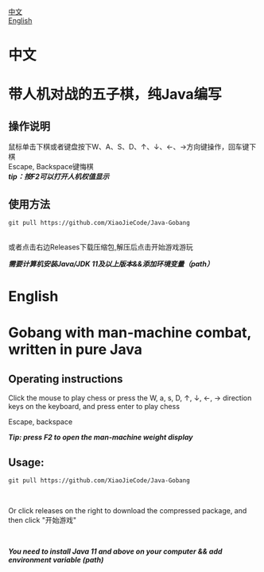 
[中文](#中文)<br>
[English](#english)
# 中文

# 带人机对战的五子棋，纯Java编写
## 操作说明
鼠标单击下棋或者键盘按下W、A、S、D、↑、↓、←、→方向键操作，回车键下棋<br>
Escape, Backspace键悔棋<br>
***tip：按F2可以打开人机权值显示***<br>
## 使用方法
    
    git pull https://github.com/XiaoJieCode/Java-Gobang
<br>
或者点击右边Releases下载压缩包,解压后点击开始游戏游玩
<br>

***需要计算机安装Java/JDK 11及以上版本&&添加环境变量（path）***

# English
# Gobang with man-machine combat, written in pure Java

## Operating instructions

Click the mouse to play chess or press the W, a, s, D, ↑, ↓, ←, → direction keys on the keyboard, and press enter to play chess<br>

Escape, backspace<br>

***Tip: press F2 to open the man-machine weight display*** <br>

## Usage:

    git pull https://github.com/XiaoJieCode/Java-Gobang

<br>

Or click releases on the right to download the compressed package, and then click "开始游戏"

<br>



***You need to install Java 11 and above on your computer && add environment variable (path)***